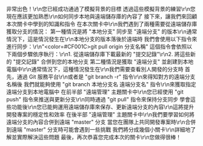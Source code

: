 非常出色！\r\n您已經成功通過了模擬背景的目標
透過這些模擬背景的練習\r\n您現在應該更加熟悉\r\n如何同步本地與遠端儲存庫的內容了
接下來，讓我們來回顧本次關卡中學到的知識和指令
在本次關卡中\r\n我們遇到了兩種需要從遠端儲存庫獲取分支的情況：
第一種情況是將 "本地分支" 同步至 "遠端分支" 的版本\r\n通常情況下，這是情況發生在\r\n本地分支的版本落後於遠端時
我們會使用以下指令來進行同步：\r\n"<color=#CF001C>git pull origin 分支名稱</color>" 
這個指令會依照以下兩個步驟依序執行：\r\n1. 從遠端儲存庫下載最新的 "提交記錄"\r\n2. 將這些新的 "提交記錄" 合併到您的本地分支
第二種情況是獲取 "遠端分支" 並創建到本地電腦中\r\n通常情況下，這種情況發生在\r\n我們需要查看別人開發的分支時
首先，通過 Git 服務平台\r\n或者是 "git branch -r" 指令\r\n來得知對方的遠端分支名稱後
我們就能夠使用 "git branch 本地分支名 遠端分支名" 指令\r\n來獲取指定遠端分支到本地電腦中
在前半部 "遠端管理" 主題關卡中\r\n您已經使用 "git push" 指令來推送與更新分支\r\n同時通過 "git pull" 指令來保持分支同步
學會這些功能後\r\n您已能夠運用遠端儲存庫來保存、更新遠端分支的內容\r\n這將提升開發專案的穩定性和效率
在後半部 "遠端管理" 主題關卡中\r\n我們要學習如何將遠端分支的內容合併到遠端 "master" 分支
當您在團隊上共同開發專案時\r\n合併到遠端 "master" 分支時可能會遇到一些挑戰
我們將分成幾個小關卡\r\n詳細地了解並實際解決這些問題
最後，再次恭喜您完成本次的關卡\r\n您做得很棒！